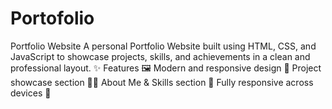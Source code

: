# Portofolio
Portfolio Website  A personal Portfolio Website built using HTML, CSS, and JavaScript to showcase projects, skills, and achievements in a clean and professional layout.  ✨ Features  🖼️ Modern and responsive design  📂 Project showcase section  🧑‍💻 About Me &amp; Skills section  📱 Fully responsive across devices  📧
